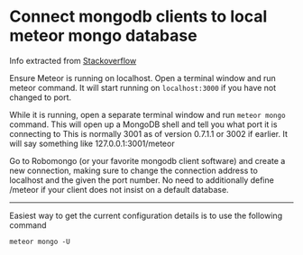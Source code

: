 
# Connect mongodb clients to local meteor mongo database

Info extracted from [Stackoverflow](https://stackoverflow.com/questions/22020580/how-to-connect-mongodb-clients-to-local-meteor-mongodb)

Ensure Meteor is running on localhost. Open a terminal window and run meteor command. It will start running on `localhost:3000` if you have not changed to port.

While it is running, open a separate terminal window and run `meteor mongo` command. This will open up a MongoDB shell and tell you what port it is connecting to This is normally 3001 as of version 0.7.1.1 or 3002 if earlier. It will say something like 127.0.0.1:3001/meteor

Go to Robomongo (or your favorite mongodb client software) and create a new connection, making sure to change the connection address to localhost and the given the port number. No need to additionally define /meteor if your client does not insist on a default database.

---

Easiest way to get the current configuration details is to use the following command

`meteor mongo -U`